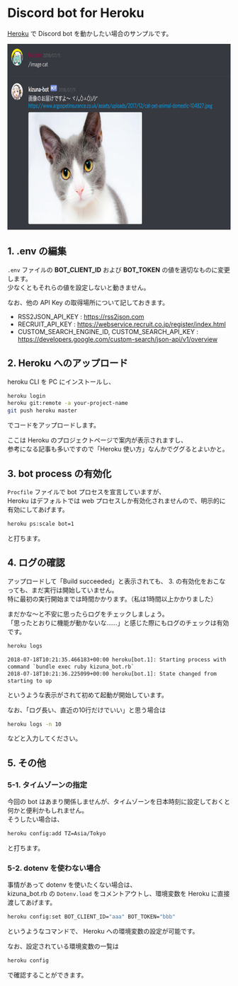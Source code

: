 # Discord bot for Heroku

[Heroku](https://jp.heroku.com/) で Discord bot を動かしたい場合のサンプルです。

<p align="center">
    <img src="./screenshot_for_readme.png" alt="Discord bot sample" width="auto" height="420rem">
</p>


## 1. .env の編集

`.env` ファイルの **BOT_CLIENT_ID** および **BOT_TOKEN** の値を適切なものに変更します。  
少なくともそれらの値を設定しないと動きません。

なお、他の API Key の取得場所について記しておきます。

* RSS2JSON_API_KEY : https://rss2json.com
* RECRUIT_API_KEY : https://webservice.recruit.co.jp/register/index.html
* CUSTOM_SEARCH_ENGINE_ID, CUSTOM_SEARCH_API_KEY : https://developers.google.com/custom-search/json-api/v1/overview


## 2. Heroku へのアップロード

heroku CLI を PC にインストールし、

```sh
heroku login
heroku git:remote -a your-project-name
git push heroku master
```

でコードをアップロードします。

ここは Heroku のプロジェクトページで案内が表示されますし、  
参考になる記事も多いですので「Heroku 使い方」なんかでググるとよいかと。


## 3. bot process の有効化

`Procfile` ファイルで bot プロセスを宣言していますが、  
Heroku はデフォルトでは web プロセスしか有効化されませんので、明示的に有効にしてあげます。

```sh
heroku ps:scale bot=1
```

と打ちます。


## 4. ログの確認

アップロードして「Build succeeded」と表示されても、 3. の有効化をおこなっても、まだ実行は開始していません。  
特に最初の実行開始までは時間かかります。（私は1時間以上かかりました）

まだかな〜と不安に思ったらログをチェックしましょう。  
「思ったとおりに機能が動かないな……」と感じた際にもログのチェックは有効です。

```sh
heroku logs
```

```
2018-07-18T10:21:35.466183+00:00 heroku[bot.1]: Starting process with command `bundle exec ruby kizuna_bot.rb`
2018-07-18T10:21:36.225099+00:00 heroku[bot.1]: State changed from starting to up
```

というような表示がされて初めて起動が開始しています。

なお、「ログ長い、直近の10行だけでいい」と思う場合は

```sh
heroku logs -n 10
```

などと入力してください。


## 5. その他

### 5-1. タイムゾーンの指定

今回の bot はあまり関係しませんが、タイムゾーンを日本時刻に設定しておくと何かと便利かもしれません。  
そうしたい場合は、

```sh
heroku config:add TZ=Asia/Tokyo
```

と打ちます。

### 5-2. dotenv を使わない場合

事情があって dotenv を使いたくない場合は、  
kizuna_bot.rb の `Dotenv.load` をコメントアウトし、環境変数を Heroku に直接渡してあげます。

```sh
heroku config:set BOT_CLIENT_ID="aaa" BOT_TOKEN="bbb"
```

というようなコマンドで、 Heroku への環境変数の設定が可能です。

なお、設定されている環境変数の一覧は

```sh
heroku config
```

で確認することができます。
